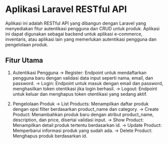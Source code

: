 # Aplikasi Laravel RESTful API 
Aplikasi ini adalah RESTful API yang dibangun dengan Laravel yang menyediakan fitur autentikasi pengguna dan CRUD untuk produk. Aplikasi ini dapat digunakan sebagai backend untuk aplikasi e-commerce, inventaris, atau aplikasi lain yang memerlukan autentikasi pengguna dan pengelolaan produk.

## Fitur Utama
1. Autentikasi Pengguna
    -> Register: Endpoint untuk mendaftarkan pengguna baru dengan validasi data input seperti nama, email, dan password.
    -> Login: Endpoint untuk masuk dengan email dan password, menghasilkan token otentikasi jika login berhasil.
    -> Logout: Endpoint untuk keluar dan menghapus token otentikasi yang sedang aktif.

3. Pengelolaan Produk
    -> List Products: Menampilkan daftar produk dengan opsi filter berdasarkan product_name dan category.
    -> Create Product: Menambahkan produk baru dengan atribut product_name, description, dan price, disertai validasi input.
    -> Show Product: Menampilkan detail produk tertentu berdasarkan id.
    -> Update Product: Memperbarui informasi produk yang sudah ada.
    -> Delete Product: Menghapus produk berdasarkan id.
